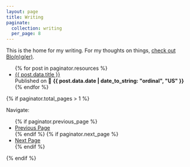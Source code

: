```yaml
---
layout: page
title: Writing
paginate:
  collection: writing
  per_page: 8
---
```


This is the home for my writing. For my thoughts on things, [check out Blo(n)g(er)](https://www.sladewatkins.com/blonger/).

<ul>
  {% for post in paginator.resources %}
    <li>
      <a href="{{ post.relative_url }}">{{ post.data.title }}</a><br />Published on 📆 <b>{{ post.data.date | date_to_string: "ordinal", "US" }}</b>
    </li>
  {% endfor %}
</ul>

{% if paginator.total_pages > 1 %}
<p>Navigate:</p>
  <ul class="pagination">
    {% if paginator.previous_page %}
    <li>
      <a href="{{ paginator.previous_page_path }}">Previous Page</a>
    </li>
    {% endif %}
    {% if paginator.next_page %}
    <li>
      <a href="{{ paginator.next_page_path }}">Next Page</a>
    </li>
    {% endif %}
  </ul>
{% endif %}